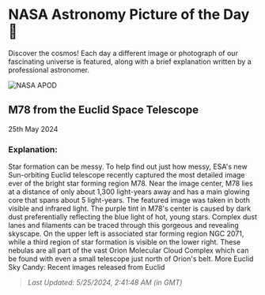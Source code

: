 
  # NASA Astronomy Picture of the Day 🌌

  Discover the cosmos! Each day a different image or photograph of our fascinating universe is featured, along with a brief explanation written by a professional astronomer.

![NASA APOD](https://apod.nasa.gov/apod/image/2405/M78_Euclid_5532.jpg)

## M78 from the Euclid Space Telescope

25th May 2024

### Explanation: 

Star formation can be messy. To help find out just how messy, ESA's new Sun-orbiting Euclid telescope recently captured the most detailed image ever of the bright star forming region M78. Near the image center, M78 lies at a distance of only about 1,300 light-years away and has a main glowing core that spans about 5 light-years.  The featured image was taken in both visible and infrared light. The purple tint in M78's center is caused by dark dust preferentially reflecting the blue light of hot, young stars.  Complex dust lanes and filaments can be traced through this gorgeous and revealing skyscape. On the upper left is associated star forming region NGC 2071, while a third region of star formation is visible on the lower right.  These nebulas are all part of the vast Orion Molecular Cloud Complex which can be found with even a small telescope just north of Orion's belt.   More Euclid Sky Candy: Recent images released from Euclid

> _Last Updated: 5/25/2024, 2:41:48 AM (in GMT)_
